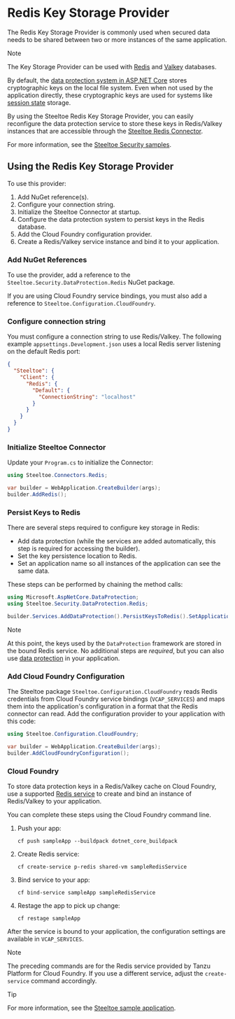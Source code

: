 # Redis Key Storage Provider

The Redis Key Storage Provider is commonly used when secured data needs to be shared between two or more instances of the same application.

> [!NOTE]
> The Key Storage Provider can be used with [Redis](https://redis.io/) and [Valkey](https://valkey.io/) databases.

By default, the [data protection system in ASP.NET Core](https://learn.microsoft.com/aspnet/core/security/data-protection/introduction) stores cryptographic keys on the local file system.
Even when not used by the application directly, these cryptographic keys are used for systems like [session state](https://learn.microsoft.com/aspnet/core/fundamentals/app-state#session-state) storage.

By using the Steeltoe Redis Key Storage Provider, you can easily reconfigure the data protection service to store these keys in Redis/Valkey instances that are accessible through the [Steeltoe Redis Connector](../connectors/redis.md).

For more information, see the [Steeltoe Security samples](https://github.com/SteeltoeOSS/Samples/blob/main/Security/src/RedisDataProtection/README.md).

## Using the Redis Key Storage Provider

To use this provider:

1. Add NuGet reference(s).
1. Configure your connection string.
1. Initialize the Steeltoe Connector at startup.
1. Configure the data protection system to persist keys in the Redis database.
1. Add the Cloud Foundry configuration provider.
1. Create a Redis/Valkey service instance and bind it to your application.

### Add NuGet References

To use the provider, add a reference to the `Steeltoe.Security.DataProtection.Redis` NuGet package.

If you are using Cloud Foundry service bindings, you must also add a reference to `Steeltoe.Configuration.CloudFoundry`.

### Configure connection string

You must configure a connection string to use Redis/Valkey.
The following example `appsettings.Development.json` uses a local Redis server listening on the default Redis port:

```json
{
  "Steeltoe": {
    "Client": {
      "Redis": {
        "Default": {
          "ConnectionString": "localhost"
        }
      }
    }
  }
}
```

### Initialize Steeltoe Connector

Update your `Program.cs` to initialize the Connector:

```csharp
using Steeltoe.Connectors.Redis;

var builder = WebApplication.CreateBuilder(args);
builder.AddRedis();
```

### Persist Keys to Redis

There are several steps required to configure key storage in Redis:

- Add data protection (while the services are added automatically, this step is required for accessing the builder).
- Set the key persistence location to Redis.
- Set an application name so all instances of the application can see the same data.

These steps can be performed by chaining the method calls:

```csharp
using Microsoft.AspNetCore.DataProtection;
using Steeltoe.Security.DataProtection.Redis;

builder.Services.AddDataProtection().PersistKeysToRedis().SetApplicationName("redis-data-protection-sample");
```

> [!NOTE]
> At this point, the keys used by the `DataProtection` framework are stored in the bound Redis service.
> No additional steps are _required_, but you can also use [data protection](https://learn.microsoft.com/aspnet/core/security/data-protection/consumer-apis/overview) in your application.

### Add Cloud Foundry Configuration

The Steeltoe package `Steeltoe.Configuration.CloudFoundry` reads Redis credentials from Cloud Foundry service bindings (`VCAP_SERVICES`) and maps them into the application's configuration in a format that the Redis connector can read.
Add the configuration provider to your application with this code:

```csharp
using Steeltoe.Configuration.CloudFoundry;

var builder = WebApplication.CreateBuilder(args);
builder.AddCloudFoundryConfiguration();
```

### Cloud Foundry

To store data protection keys in a Redis/Valkey cache on Cloud Foundry, use a supported [Redis service](../connectors/redis.md#cloud-foundry) to create and bind an instance of Redis/Valkey to your application.

You can complete these steps using the Cloud Foundry command line.

1. Push your app:

   ```shell
   cf push sampleApp --buildpack dotnet_core_buildpack
   ```

1. Create Redis service:

   ```shell
   cf create-service p-redis shared-vm sampleRedisService
   ```

1. Bind service to your app:

   ```shell
   cf bind-service sampleApp sampleRedisService
   ```

1. Restage the app to pick up change:

   ```shell
   cf restage sampleApp
   ```

After the service is bound to your application, the configuration settings are available in `VCAP_SERVICES`.

> [!NOTE]
> The preceding commands are for the Redis service provided by Tanzu Platform for Cloud Foundry.
> If you use a different service, adjust the `create-service` command accordingly.

> [!TIP]
> For more information, see the [Steeltoe sample application](https://github.com/SteeltoeOSS/Samples/blob/main/Security/src/RedisDataProtection/README.md).
